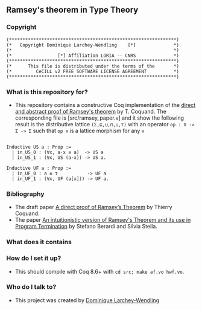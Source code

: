 ## Ramsey's theorem in Type Theory

### Copyright

```
(**************************************************************)
(*   Copyright Dominique Larchey-Wendling    [*]              *)
(*                                                            *)
(*                 [*] Affiliation LORIA -- CNRS              *)
(**************************************************************)
(*      This file is distributed under the terms of the       *)
(*         CeCILL v2 FREE SOFTWARE LICENSE AGREEMENT          *)
(**************************************************************)
```

### What is this repository for? 

* This repository contains a constructive Coq implementation of
  the [direct and abstract proof of Ramsey's 
  theorem](http://www.cse.chalmers.se/~coquand/ramsey2.pdf)
  by T. Coquand. The corresponding file is [src/ramsey_paper.v]
  and it show the following result is the distributive
  lattice `(Σ,⊑,⊔,⊓,⊥,⊤)` with an operator 
  `op : X -> Σ -> Σ` such that `op x` is a lattice
  morphism for any `x`
 
```coq

Inductive US a : Prop :=
  | in_US_0 : (∀x, a⋅x ≡ a)  -> US a
  | in_US_1 : (∀x, US (a⋅x)) -> US a.

Inductive UF a : Prop := 
  | in_UF_0 : a ≡ ⊤           -> UF a
  | in_UF_1 : (∀x, UF (a[x])) -> UF a.

```

### Bibliography

* The draft paper [A direct proof of Ramsey’s Theorem](http://www.cse.chalmers.se/~coquand/ramsey2.pdf) by Thierry Coquand.
* The paper [An intuitionistic version of Ramsey's Theorem and its use in Program 
Termination](https://doi.org/10.1016/j.apal.2015.08.002) by Stefano Berardi and Silvia Steila.

### What does it contains

### How do I set it up? ###

* This should compile with Coq 8.6+ with `cd src; make af.vo hwf.vo`.

### Who do I talk to? ###

* This project was created by [Dominique Larchey-Wendling](http://www.loria.fr/~larchey)

